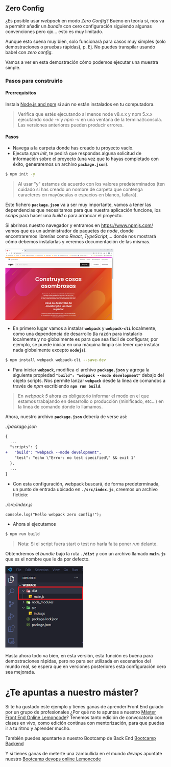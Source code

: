 ## Zero Config

¿Es posible usar _webpack_ en modo _Zero Config_? Bueno en teoría sí, nos va a permitir añadir un _bundle_ con cero configuración siguiendo algunas convenciones pero ojo... esto es muy limitado.

Aunque esto suena muy bien, solo funcionará para casos muy simples (solo demostraciones o pruebas rápidas), p. Ej. No puedes transpilar usando babel con _zero config_.

Vamos a ver en esta demostración cómo podemos ejecutar una muestra simple.

### Pasos para construirlo

#### Prerrequisitos

Instala [Node.js and npm](https://nodejs.org/en/) si aún no están instalados en tu computadora.

> Verifica que estés ejecutando al menos node v8.x.x y npm 5.x.x ejecutando _node -v_ y _npm -v_ en una ventana de la terminal/consola. Las versiones anteriores pueden producir errores.

#### Pasos

- Navega a la carpeta donde has creado tu proyecto vacío.
- Ejecuta _npm init_, te pedirá que respondas alguna solicitud de información sobre el proyecto (una vez que lo hayas completado con éxito, generaremos un archivo **`package.json`**).

```bash
$ npm init -y
```

> Al usar "y" estamos de acuerdo con los valores predeterminados (ten cuidado si has creado un nombre de carpeta que contenga caracteres en mayúsculas o espacios en blanco, fallará).

Este fichero **`package.json`** va a ser muy importante, vamos a tener las dependencias que necesitamos para que nuestra aplicación funcione, los _scrips_ para hacer una _build_ o para arrancar el proyecto.

Si abrimos nuestro navegador y entramos en https://www.npmjs.com/ vemos que es un administrador de paquetes de _node_, donde encontraremos librerías como _React_, _TypeScript_,... donde nos mostrará cómo debemos instalarlas y veremos documentación de las mismas.

<img src="./content/npm.PNG" alt="npm" style="zoom: 33%;" />

- En primero lugar vamos a instalar **`webpack`** y **`webpack-cli`** localmente, como una dependencia de desarrollo (la razón para instalarlo localmente y no globalmente es para que sea fácil de configurar, por ejemplo, se puede iniciar en una máquina limpia sin tener que instalar nada globalmente excepto **`nodejs`**).

```bash
$ npm install webpack webpack-cli --save-dev
```

- Para iniciar **`webpack`**, modifica el archivo **`package.json`** y agrega la siguiente propiedad **`"build": "webpack --mode development"`** debajo del objeto scripts. Nos permite lanzar **`webpack`** desde la línea de comandos a través de _npm_ escribiendo **`npm run build`**.

> En _webpack 5_ ahora es obligatorio informar el modo en el que estamos trabajando en desarrollo o producción (minificado, etc...) en la línea de comando donde lo llamamos.

Ahora, nuestro archivo **`package.json`** debería de verse así:

_./package.json_

```diff
{
  ...
  "scripts": {
+   "build": "webpack --mode development",
    "test": "echo \"Error: no test specified\" && exit 1"
  },
  ...
}
```

- Con esta configuración, webpack buscará, de forma predeterminada, un punto de entrada ubicado en **`./src/index.js`**, creemos un archivo ficticio:

_./src/index.js_

```tsx
console.log("Hello webpack zero config!");
```

- Ahora si ejecutamos

```bash
$ npm run build
```

> Nota: Si el script fuera start o test no haría falta poner _run_ delante.

Obtendremos el _bundle_ bajo la ruta **`./dist`** y con un archivo llamado **`main.js`** que es el nombre que le da por defecto.

<img src="./content/dist1.png" alt="dist1" style="zoom:67%;" />

Hasta ahora todo va bien, en esta versión, esta función es buena para demostraciones rápidas, pero no para ser utilizada en escenarios del mundo real, se espera que en versiones posteriores esta configuración cero sea mejorada.

# ¿Te apuntas a nuestro máster?

Si te ha gustado este ejemplo y tienes ganas de aprender Front End
guiado por un grupo de profesionales ¿Por qué no te apuntas a
nuestro [Máster Front End Online Lemoncode](https://lemoncode.net/master-frontend#inicio-banner)? Tenemos tanto edición de convocatoria
con clases en vivo, como edición continua con mentorización, para
que puedas ir a tu ritmo y aprender mucho.

También puedes apuntarte a nuestro Bootcamp de Back End [Bootcamp Backend](https://lemoncode.net/bootcamp-backend#inicio-banner)

Y si tienes ganas de meterte una zambullida en el mundo _devops_
apuntate nuestro [Bootcamp devops online Lemoncode](https://lemoncode.net/bootcamp-devops#bootcamp-devops/inicio)
